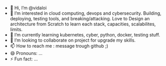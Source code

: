 - 👋 Hi, I’m @vidaloi
- 👀 I’m interested in cloud computing, devops and cybersecurity. Building, deploying, testing tools, and breaking/attacking. Love to Design an architecture from Scratch to learn each stack, capacities, scalabilites, limits.
- 🌱 I’m currently learning kubernetes, cyber, python, docker, testing stuff.
- 💞️ I’m looking to collaborate on project for upgrade my skills.
- 📫 How to reach me : message trough github ;)
- 😄 Pronouns: ...
- ⚡ Fun fact: ...

<!---
vidaloi/vidaloi is a ✨ special ✨ repository because its `README.md` (this file) appears on your GitHub profile.
You can click the Preview link to take a look at your changes.
--->
